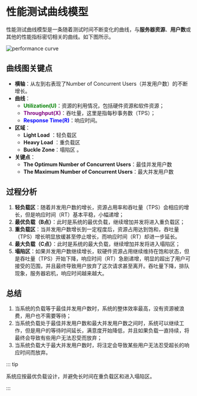 # 性能测试曲线模型

性能测试曲线模型是一条随着测试时间不断变化的曲线，与**服务器资源**、**用户数**或其他的性能指标密切相关的曲线。如下图所示。

![performance curve](https://hk-docs.oss-cn-chengdu.aliyuncs.com/SoftwareTest/InterfaceTest/202401251757064.png)

## 曲线图关键点

- **横轴**：从左到右表现了Number of Concurrent Users（并发用户数）的不断增长。
- **曲线**：
  - <font color=green>**Utilization(U)**</font>：资源的利用情况，包括硬件资源和软件资源；
  - <font color=Purple>**Throughput(X)**</font>：吞吐量，这里是指每秒事务数（TPS）；
  - <font color=blue>**Response Time(R)**</font>：响应时间。
- **区域**：
  - **Light Load** ：轻负载区
  - **Heavy Load** ：重负载区
  - **Buckle Zone**：塌陷区 。
- **关键点**：
  - **The Optimum Number of Concurrent Users**：最佳并发用户数
  - **The Maximum Number of Concurrent Users**：最大并发用户数

## 过程分析

1. **轻负载区**：随着并发用户数的增长，资源占用率和吞吐量（TPS）会相应的增长，但是响应时间（RT）基本平稳，小幅递增；
2. **最优负载（B点）**：此时是系统的最优负载，继续增加并发将进入重负载区；
3. **重负载区**：当并发用户数增长到一定程度后，资源占用达到饱和，吞吐量（TPS）增长明显放缓甚至停止增长，而响应时间（RT）却进一步延长。
4. **最大负载（C点）**：此时是系统的最大负载，继续增加并发将进入塌陷区；
5. **塌陷区**：如果并发用户数继续增长，软硬件资源占用继续维持在饱和状态，但是吞吐量（TPS）开始下降，响应时间（RT）急剧递增，明显的超出了用户可接受的范围，并且最终导致用户放弃了这次请求甚至离开。吞吐量下降，排队现象，服务器宕机，响应时间越来越大。

## 总结

1. 当系统的负载等于最佳并发用户数时，系统的整体效率最高，没有资源被浪费，用户也不需要等待；
2. 当系统负载处于最佳并发用户数和最大并发用户数之间时，系统可以继续工作，但是用户的等待时间延长，满意度开始降低，并且如果负载一直持续，将最终会导致有些用户无法忍受而放弃；
3. 当系统负载大于最大并发用户数时，将注定会导致某些用户无法忍受超长的响应时间而放弃。

::: tip

系统应按最优负载设计，并避免长时间在重负载区和进入塌陷区。

:::